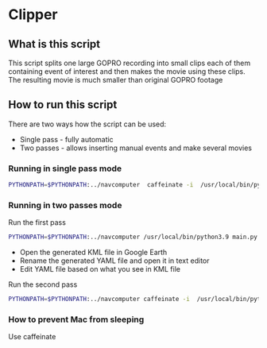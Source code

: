 # Clipper 

## What is this script
This script splits one large GOPRO recording into small clips 
each of them containing event of interest and then makes the movie 
using these clips. The resulting movie is much smaller than original 
GOPRO footage

## How to run this script 
There are two ways how the script can be used:
- Single pass - fully automatic 
- Two passes - allows inserting manual events and make several movies

### Running in single pass mode 
```bash
PYTHONPATH=$PYTHONPATH:../navcomputer  caffeinate -i  /usr/local/bin/python3.9 main.py -f
```

### Running in two passes mode

Run the first pass
```bash
PYTHONPATH=$PYTHONPATH:../navcomputer /usr/local/bin/python3.9 main.py
```

- Open the generated KML file in Google Earth 
- Rename the generated YAML file and open it in text editor 
- Edit YAML file based on what you see in KML file 

Run the second pass
```bash
PYTHONPATH=$PYTHONPATH:../navcomputer caffeinate -i  /usr/local/bin/python3.9 main.py movie.yaml
```

### How to prevent Mac from sleeping 

Use caffeinate

